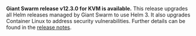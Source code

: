 **Giant Swarm release v12.3.0 for KVM is available.** This release upgrades all Helm releases managed by Giant Swarm to use Helm 3. It also upgrades Container Linux to address security vulnerabilities. Further details can be found in the [release notes](https://github.com/giantswarm/releases/tree/master/kvm/v12.3.0).
